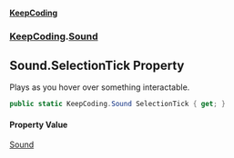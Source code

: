 #### [KeepCoding](index.md 'index')
### [KeepCoding](KeepCoding.md 'KeepCoding').[Sound](Sound.md 'KeepCoding.Sound')
## Sound.SelectionTick Property
Plays as you hover over something interactable.  
```csharp
public static KeepCoding.Sound SelectionTick { get; }
```
#### Property Value
[Sound](Sound.md 'KeepCoding.Sound')
